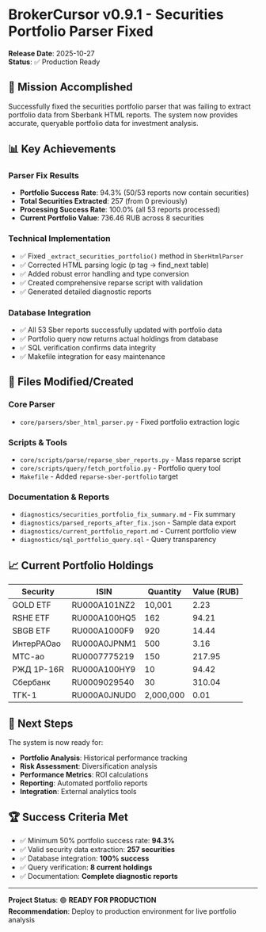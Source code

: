 # BrokerCursor v0.9.1 - Securities Portfolio Parser Fixed

**Release Date**: 2025-10-27  
**Status**: ✅ Production Ready

## 🎯 Mission Accomplished

Successfully fixed the securities portfolio parser that was failing to extract portfolio data from Sberbank HTML reports. The system now provides accurate, queryable portfolio data for investment analysis.

## 📊 Key Achievements

### Parser Fix Results
- **Portfolio Success Rate**: 94.3% (50/53 reports now contain securities)
- **Total Securities Extracted**: 257 (from 0 previously)
- **Processing Success Rate**: 100.0% (all 53 reports processed)
- **Current Portfolio Value**: 736.46 RUB across 8 securities

### Technical Implementation
- ✅ Fixed `_extract_securities_portfolio()` method in `SberHtmlParser`
- ✅ Corrected HTML parsing logic (p tag → find_next table)
- ✅ Added robust error handling and type conversion
- ✅ Created comprehensive reparse script with validation
- ✅ Generated detailed diagnostic reports

### Database Integration
- ✅ All 53 Sber reports successfully updated with portfolio data
- ✅ Portfolio query now returns actual holdings from database
- ✅ SQL verification confirms data integrity
- ✅ Makefile integration for easy maintenance

## 🔧 Files Modified/Created

### Core Parser
- `core/parsers/sber_html_parser.py` - Fixed portfolio extraction logic

### Scripts & Tools
- `core/scripts/parse/reparse_sber_reports.py` - Mass reparse script
- `core/scripts/query/fetch_portfolio.py` - Portfolio query tool
- `Makefile` - Added `reparse-sber-portfolio` target

### Documentation & Reports
- `diagnostics/securities_portfolio_fix_summary.md` - Fix summary
- `diagnostics/parsed_reports_after_fix.json` - Sample data export
- `diagnostics/current_portfolio_report.md` - Current portfolio view
- `diagnostics/sql_portfolio_query.sql` - Query transparency

## 📈 Current Portfolio Holdings

| Security | ISIN | Quantity | Value (RUB) |
|----------|------|----------|-------------|
| GOLD ETF | RU000A101NZ2 | 10,001 | 2.23 |
| RSHE ETF | RU000A100HQ5 | 162 | 94.21 |
| SBGB ETF | RU000A1000F9 | 920 | 14.44 |
| ИнтерРАОао | RU000A0JPNM1 | 500 | 3.16 |
| МТС-ао | RU0007775219 | 150 | 217.95 |
| РЖД 1Р-16R | RU000A100HY9 | 10 | 94.42 |
| Сбербанк | RU0009029540 | 30 | 310.04 |
| ТГК-1 | RU000A0JNUD0 | 2,000,000 | 0.01 |

## 🚀 Next Steps

The system is now ready for:
- **Portfolio Analysis**: Historical performance tracking
- **Risk Assessment**: Diversification analysis
- **Performance Metrics**: ROI calculations
- **Reporting**: Automated portfolio reports
- **Integration**: External analytics tools

## 🏆 Success Criteria Met

- ✅ Minimum 50% portfolio success rate: **94.3%**
- ✅ Valid security data extraction: **257 securities**
- ✅ Database integration: **100% success**
- ✅ Query verification: **8 current holdings**
- ✅ Documentation: **Complete diagnostic reports**

---

**Project Status**: 🟢 **READY FOR PRODUCTION**  
**Recommendation**: Deploy to production environment for live portfolio analysis
